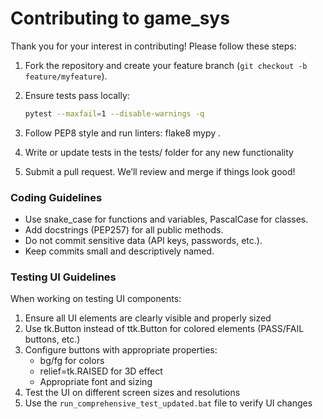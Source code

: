 # Contributing to game_sys

Thank you for your interest in contributing! Please follow these steps:

1. Fork the repository and create your feature branch (`git checkout -b feature/myfeature`).  
2. Ensure tests pass locally:  

   ```bash
   pytest --maxfail=1 --disable-warnings -q
   ```

3. Follow PEP8 style and run linters:
    flake8
    mypy .
4. Write or update tests in the tests/ folder for any new functionality
5. Submit a pull request. We’ll review and merge if things look good!

### Coding Guidelines

- Use snake_case for functions and variables, PascalCase for classes.
- Add docstrings (PEP257) for all public methods.
- Do not commit sensitive data (API keys, passwords, etc.).
- Keep commits small and descriptively named.

### Testing UI Guidelines

When working on testing UI components:

1. Ensure all UI elements are clearly visible and properly sized
2. Use tk.Button instead of ttk.Button for colored elements (PASS/FAIL buttons, etc.)
3. Configure buttons with appropriate properties:
   - bg/fg for colors
   - relief=tk.RAISED for 3D effect
   - Appropriate font and sizing
4. Test the UI on different screen sizes and resolutions
5. Use the `run_comprehensive_test_updated.bat` file to verify UI changes
